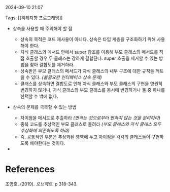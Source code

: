 
2024-09-10 21:07

Tags: [[객체지향 프로그래밍]]

- 상속을 사용할 때 주의해야 할 점
	- 상속의 목적은 코드 재사용이 아니다. 상속은 타입 계층을 구조화하기 위해 사용해야 한다.
	- 자식 클래스의 메서드 안에서 super 참조를 이용해 부모 클래스의 메서드를 직접 호출할 경우 두 클래스는 강하게 결합된다. super 호출을 제거할 수 있는 방법을 찾아 결합도를 제거하라.
	- 상속받은 부모 클래스의 메서드가 자식 클래스의 내부 구조에 대한 규칙을 깨트릴 수 있다. *(불필요한 인터페이스 상속 문제)*
	- 클래스를 상속하면 결합도로 인해 자식 클래스와 부모 클래스의 구현을 영원히 변경하지 않거나, 자식 클래스와 부모 클래스를 동시에 변경하거나 둘 중 하나를 선택할 수 밖에 없다.

- 상속의 문제를 극복할 수 있는 방법
	- 차이점을 메서드로 추출하라 *(변하는 것으로부터 변하지 않는 것을 분리하라)*
	- 중복 코드를 추상적인 부모 클래스로 올려라 *(부모 클래스와 자식 클래스 모두 추상화에 의존하도록 하라)*
	- 즉, 공통적인 부분은 추상화된 영역에 두고 차이점을 각각의 클래스들이 구현하도록 해야한다는 것이다.

- 


# References

조영호. (2019). *오브젝트*. p 318-343.